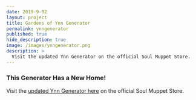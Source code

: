 ```yaml
---
date: 2019-9-02
layout: project
title: Gardens of Ynn Generator
permalink: ynngenerator
published: true
hide_description: true
image: /images/ynngenerator.png
description: >
  Visit the updated Ynn Generator on the official Soul Muppet Store.
---
```


### This Generator Has a New Home!

Visit the [updated Ynn Generator here](https://usa.soulmuppet-store.co.uk/pages/ynn-generator) on the official Soul Muppet Store.
